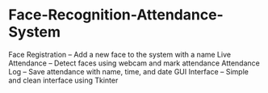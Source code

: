 # Face-Recognition-Attendance-System
Face Registration – Add a new face to the system with a name  Live Attendance – Detect faces using webcam and mark attendance  Attendance Log – Save attendance with name, time, and date  GUI Interface – Simple and clean interface using Tkinter
